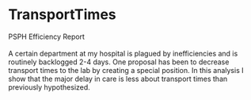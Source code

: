 # TransportTimes
PSPH Efficiency Report
</br>
</br>
A certain department at my hospital is plagued by inefficiencies and is routinely backlogged 2-4 days. One proposal has been to decrease transport times to the lab by creating a special position. In this analysis I show that the major delay in care is less about transport times than previously hypothesized. 
